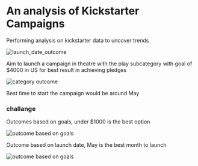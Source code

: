 # An analysis of Kickstarter Campaigns
Performing analysis on kickstarter data to uncover trends 

![launch_date_outcome](kickstarter-analysis/launch%20date%20outcome.png)

Aim to launch a campaign in theatre with the play subcategory with goal of $4000 in US for best result in achieving pledges 

![category outcome](kickstarter-analysis/category%20outcome.png)

Best time to start the campaign would be around May 

### challange
Outcomes based on goals, under $1000 is the best option

![outcome based on goals](kickstarter-analysis/outcome%20based%20on%20goals.png)

Outcome based on launch date, May is the best month to launch

![outcome based on goals](kickstarter-analysis/outcome%20based%20on%20launch%20date.png)

